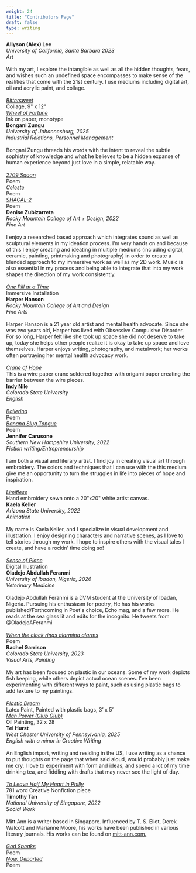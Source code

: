 ```yaml
---
weight: 24
title: "Contributors Page"
draft: false
type: writing
---
```



<div class="contributors">
 <strong>Allyson (Alex) Lee</strong><br>
  <em>University of California, Santa Barbara 2023<br>
    Art</em><br> <br>
   With my art, I explore the intangible as well as all the hidden thoughts, fears, and wishes such an undefined space encompasses to make sense of the realities that come with the 21st century. I use mediums including digital art, oil and acrylic paint, and collage. <br><br>
    <a href="/issue-6/bittersweet/"><em>Bittersweet</em></a><br>
    Collage, 9" x 12"<br>
    <a href="/issue-6/wheel-of-fortune/"><em>Wheel of Fortune</em></a><br>
     Ink on paper, monotype <br>
     </div>

<div class="contributors">
 <strong> Bongani Zungu</strong><br>
  <em>University of Johannesburg, 2025<br>
    Industrial Relations, Personnel Management</em><br> <br>
Bongani Zungu threads his words with the intent to reveal the subtle sophistry of knowledge and what he believes to be a hidden expanse of human experience beyond just love in a simple, relatable way.<br><br>
   <a href="/issue-6/2709-sagan/"><em>2709 Sagan</em></a><br>
     Poem <br>
   <a href="/issue-6/celeste/"><em>Celeste</em></a><br>
     Poem <br>
    <a href="/issue-6/shacal-2/"><em>SHACAL-2</em></a><br>
    Poem<br>
      </div>

<div class="contributors">
 <strong>Denise Zubizarreta</strong><br>
  <em>Rocky Mountain College of Art + Design, 2022<br>
    Fine Art</em><br> <br>
I enjoy a researched based approach which integrates sound as well as sculptural elements in my ideation process. I’m very hands on and because of this I enjoy creating and ideating in multiple mediums (including digital, ceramic, painting, printmaking and photography) in order to create a blended approach to my immersive work as well as my 2D work. Music is also essential in my process and being able to integrate that into my work shapes the direction of my work consistently. <br><br>
   <a href="/issue-6/one-pill-at-a-time/"><em>One Pill at a Time</em></a><br>
      Immersive Installation  <br>
      </div>

<div class="contributors">
 <strong>Harper Hanson</strong><br>
  <em>Rocky Mountain College of Art and Design<br>
    Fine Arts</em><br> <br>
    Harper Hanson is a 21 year old artist and mental health advocate. Since she was two years old, Harper has lived with Obsessive Compulsive Disorder. For so long, Harper felt like she took up space she did not deserve to take up, today she helps other people realize it is okay to take up space and love themselves. Harper enjoys writing, photography, and metalwork; her works often portraying her mental health advocacy work.<br><br>
    <a href="/issue-6/crane-of-hope/"><em>Crane of Hope</em></a><br>
     This is a wire paper crane soldered together with origami paper creating the barrier between the wire pieces. <br>
     </div>

<div class="contributors">
 <strong>Indy Nile</strong><br>
  <em>Colorado State University<br>
    English</em><br> <br>
    <a href="/issue-6/ballerina/"><em>Ballerina</em></a><br>
    Poem<br>
     <a href="/issue-6/banana-slug-tongue/"><em>Banana Slug Tongue</em></a><br>
    Poem<br>
     </div>

<div class="contributors">
 <strong> Jennifer Carusone </strong><br>
  <em>Southern New Hampshire University, 2022<br>
    Fiction writing/Entrepreneurship</em><br> <br>
    I am both a visual and literary artist. I find joy in creating visual art through embroidery.
The colors and techniques that I can use with the this medium give me an opportunity to turn the struggles in life into pieces of hope and inspiration.<br><br>
    <a href="/issue-6/limitless/"><em>Limitless</em></a><br>
     Hand embroidery sewn onto a 20"x20" white artist canvas. <br>
     </div>

<div class="contributors">
 <strong>  Kaela Keller  </strong><br>
  <em>Arizona State University, 2022<br>
    Animation</em><br> <br>
    My name is Kaela Keller, and I specialize in visual development and illustration. I enjoy designing characters and narrative scenes, as I love to tell stories through my work. I hope to inspire others with the visual tales I create, and have a rockin’ time doing so!<br><br>
    <a href="/issue-6/sense-of-place/"><em>Sense of Place</em></a><br>
      Digital Illustration  <br>
     </div>

<div class="contributors">
 <strong> Oladejo Abdullah Feranmi </strong><br>
  <em>University of Ibadan, Nigeria, 2026<br>
    Veterinary Medicine</em><br> <br>
    Oladejo Abdullah Feranmi is a DVM student at the University of Ibadan, Nigeria. Pursuing his enthusiasm for poetry, He has his works published/Forthcoming in Poet's choice, Echo mag, and a few more. He reads at the sea glass lit and edits for the incognito. He tweets from @OladejoAFeranmi
<br><br>
    <a href="/issue-6/when-the-clock-rings-alarming-alarms/"><em>When the clock rings alarming alarms</em></a><br>
      Poem<br>
     </div>

<div class="contributors">
 <strong> Rachel Garrison</strong><br>
  <em>Colorado State University, 2023<br>
    Visual Arts, Painting </em><br> <br>
    My art has been focused on plastic in our oceans. Some of my work depicts fish keeping, while others depict actual ocean scenes. I’ve been experimenting with different ways to paint, such as using plastic bags to add texture to my paintings. <br><br>
    <a href="/issue-6/plastic-dream/"><em>Plastic Dream</em></a><br>
     Latex Paint, Painted with plastic bags, 3’ x 5’  <br>
     <a href="/issue-6/man-power-glub-glub/"><em>Man Power (Glub Glub)</em></a><br>
      Oil Painting, 32 x 28 <br>
     </div>

<div class="contributors">
 <strong>Tei Hurst</strong><br>
  <em>West Chester University of Pennsylvania, 2025<br>
    English with a minor in Creative Writing</em><br> <br>
    An English import, writing and residing in the US, I use writing as a chance to put thoughts on the page that when said aloud, would probably just make me cry. I love to experiment with form and ideas, and spend a lot of my time drinking tea, and fiddling with drafts that may never see the light of day.<br><br>
    <a href="/issue-6/to-leave-half-my-heart-in-philly/"><em>To Leave Half My Heart in Philly</em></a><br>
     781 word Creative Nonfiction piece <br>
     </div>



<div class="contributors">
 <strong>Timothy Tan</strong><br>
  <em>National University of Singapore, 2022<br>
    Social Work</em><br> <br>
    Mitt Ann is a writer based in Singapore. Influenced by T. S. Eliot, Derek Walcott and Marianne Moore, his works have been published in various literary journals. His works can be found on <a href="mitt-ann.com">mitt-ann.com.</a> <br><br>
    <a href="/issue-6/god-speaks/"><em>God Speaks</em></a><br>
    Poem<br>
    <a href="/issue-6/now-departed/"><em>Now, Departed</em></a><br>
    Poem <br>
     </div>
